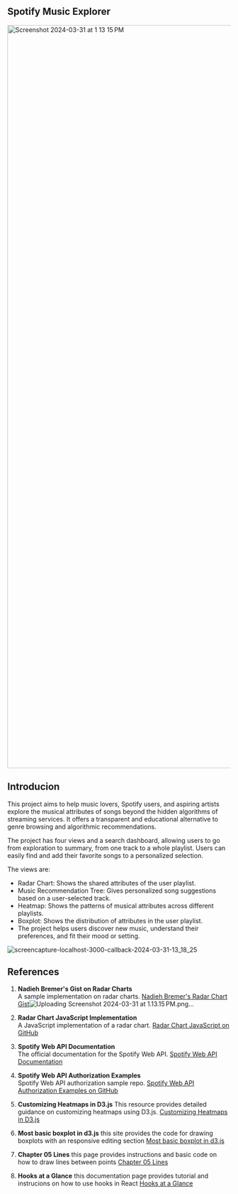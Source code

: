 ## Spotify Music Explorer
<img width="1673" alt="Screenshot 2024-03-31 at 1 13 15 PM" src="https://github.com/WilliamJizh/spotify-explorer/assets/65744833/5339ecad-0c0f-459a-8009-56be038bd960">

## Introducion
This project aims to help music lovers, Spotify users, and aspiring artists explore the musical attributes of songs beyond the hidden algorithms of streaming services. It offers a transparent and educational alternative to genre browsing and algorithmic recommendations.

The project has four views and a search dashboard, allowing users to go from exploration to summary, from one track to a whole playlist. Users can easily find and add their favorite songs to a personalized selection.

The views are:

* Radar Chart: Shows the shared attributes of the user playlist.
* Music Recommendation Tree: Gives personalized song suggestions based on a user-selected track.
* Heatmap: Shows the patterns of musical attributes across different playlists.
* Boxplot: Shows the distribution of attributes in the user playlist.
* The project helps users discover new music, understand their preferences, and fit their mood or setting.


![screencapture-localhost-3000-callback-2024-03-31-13_18_25](https://github.com/WilliamJizh/spotify-explorer/assets/65744833/a022d54a-757c-4649-a46e-f7bac2c4e9db)

## References

1. **Nadieh Bremer's Gist on Radar Charts**  
   A sample implementation on radar charts.
   [Nadieh Bremer's Radar Chart Gist](https://gist.github.com/nbremer/21746a9668ffdf6d8242)![Uploading Screenshot 2024-03-31 at 1.13.15 PM.png…]()


2. **Radar Chart JavaScript Implementation**  
   A JavaScript implementation of a radar chart.
   [Radar Chart JavaScript on GitHub](https://github.com/alangrafu/radar-chart-d3/blob/master/src/radar-chart.js)

3. **Spotify Web API Documentation**  
   The official documentation for the Spotify Web API.
   [Spotify Web API Documentation](https://developer.spotify.com/documentation/web-api)

4. **Spotify Web API Authorization Examples**  
   Spotify Web API authorization sample repo.
   [Spotify Web API Authorization Examples on GitHub](https://github.com/spotify/web-api-examples/tree/master/authorization/authorization_code)

5. **Customizing Heatmaps in D3.js**
   This resource provides detailed guidance on customizing heatmaps using D3.js.
   [Customizing Heatmaps in D3.js](https://d3-graph-gallery.com/graph/heatmap_style.html)

6. **Most basic boxplot in d3.js**
   this site provides the code for drawing boxplots with an responsive editing section
   [Most basic boxplot in d3.js](https://d3-graph-gallery.com/graph/boxplot_basic.html)

7. **Chapter 05 Lines**
   this page provides instructions and basic code on how to draw lines between points
   [Chapter 05 Lines](http://using-d3js.com/05_02_lines.html)

8. **Hooks at a Glance**
   this documentation page provides tutorial and instrucions on how to use hooks in React
   [Hooks at a Glance](https://legacy.reactjs.org/docs/hooks-overview.html)
